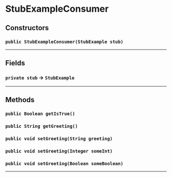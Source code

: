 # StubExampleConsumer
## Constructors
### `public StubExampleConsumer(StubExample stub)`
---
## Fields

### `private stub` → `StubExample`


---
## Methods
### `public Boolean getIsTrue()`
### `public String getGreeting()`
### `public void setGreeting(String greeting)`
### `public void setGreeting(Integer someInt)`
### `public void setGreeting(Boolean someBoolean)`
---
